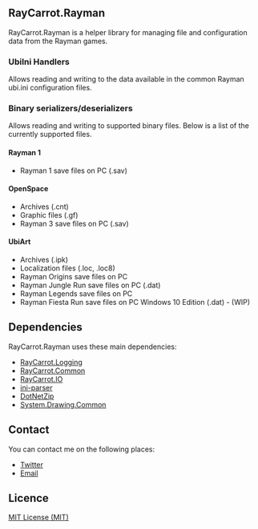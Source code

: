 ## RayCarrot.Rayman
RayCarrot.Rayman is a helper library for managing file and configuration data from the Rayman games.

### UbiIni Handlers
Allows reading and writing to the data available in the common Rayman ubi.ini configuration files.

### Binary serializers/deserializers
Allows reading and writing to supported binary files. Below is a list of the currently supported files.

#### Rayman 1
* Rayman 1 save files on PC (.sav)

#### OpenSpace
* Archives (.cnt)
* Graphic files (.gf)
* Rayman 3 save files on PC (.sav)

#### UbiArt
* Archives (.ipk)
* Localization files (.loc, .loc8)
* Rayman Origins save files on PC
* Rayman Jungle Run save files on PC (.dat)
* Rayman Legends save files on PC
* Rayman Fiesta Run save files on PC Windows 10 Edition (.dat) - (WIP)

## Dependencies
RayCarrot.Rayman uses these main dependencies:

- [RayCarrot.Logging](https://github.com/RayCarrot/RayCarrot.Logging)
- [RayCarrot.Common](https://github.com/RayCarrot/RayCarrot.Common)
- [RayCarrot.IO](https://github.com/RayCarrot/RayCarrot.IO)
- [ini-parser](https://github.com/rickyah/ini-parser)
- [DotNetZip](https://github.com/haf/DotNetZip.Semverd)
- [System.Drawing.Common](https://www.nuget.org/packages/System.Drawing.Common/)

## Contact
You can contact me on the following places:

- [Twitter](https://twitter.com/RayCarrot)
- [Email](mailto:RayCarrotMaster@gmail.com)

## Licence

[MIT License (MIT)](./LICENSE)